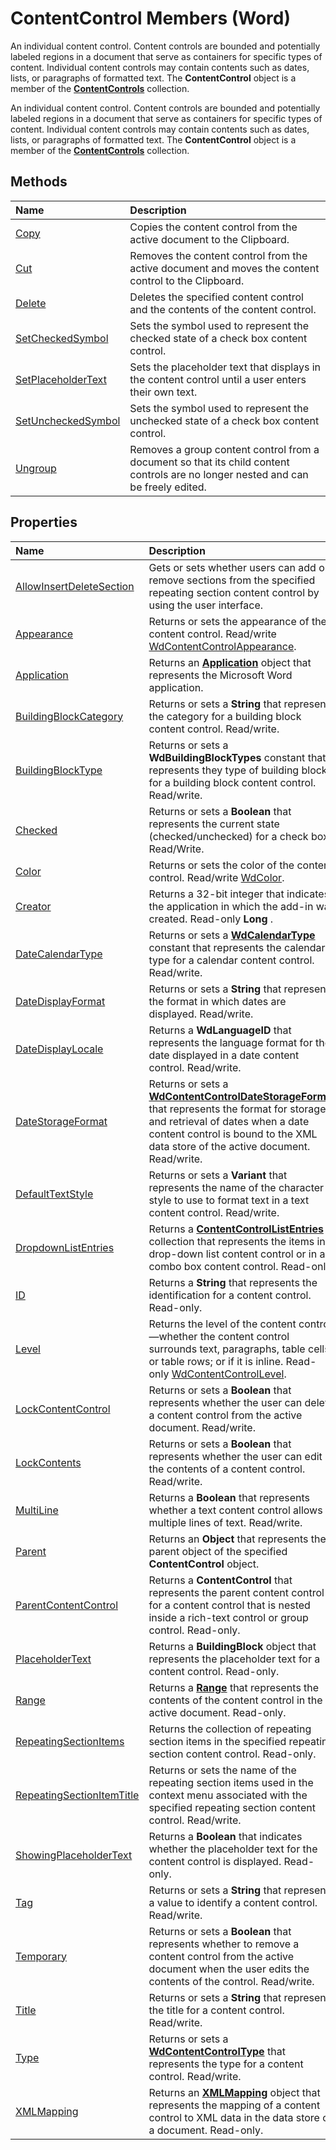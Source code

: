 
# ContentControl Members (Word)
An individual content control. Content controls are bounded and potentially labeled regions in a document that serve as containers for specific types of content. Individual content controls may contain contents such as dates, lists, or paragraphs of formatted text. The  **ContentControl** object is a member of the **[ContentControls](2595eea9-df68-edce-3a51-069cad14bb87.md)** collection.

An individual content control. Content controls are bounded and potentially labeled regions in a document that serve as containers for specific types of content. Individual content controls may contain contents such as dates, lists, or paragraphs of formatted text. The  **ContentControl** object is a member of the **[ContentControls](2595eea9-df68-edce-3a51-069cad14bb87.md)** collection.


## Methods



|**Name**|**Description**|
|:-----|:-----|
|[Copy](ce3ba4ce-aef7-cb7d-ec7b-a160155a939d.md)|Copies the content control from the active document to the Clipboard.|
|[Cut](ac1300ea-13e9-5513-52f9-95dba444fe7a.md)|Removes the content control from the active document and moves the content control to the Clipboard.|
|[Delete](46fe3237-5d22-008e-3c2f-56a98f060723.md)|Deletes the specified content control and the contents of the content control.|
|[SetCheckedSymbol](67f93aa6-a4ad-2d89-eb6d-483ff6df2db2.md)|Sets the symbol used to represent the checked state of a check box content control.|
|[SetPlaceholderText](d2684e44-61f0-e0bf-36bc-6a5eabed1b82.md)|Sets the placeholder text that displays in the content control until a user enters their own text.|
|[SetUncheckedSymbol](b563d0cd-e504-7aea-9c91-5c6daf257c35.md)|Sets the symbol used to represent the unchecked state of a check box content control.|
|[Ungroup](533e80a7-e2a0-ff46-3464-03e5de7faaf1.md)|Removes a group content control from a document so that its child content controls are no longer nested and can be freely edited.|

## Properties



|**Name**|**Description**|
|:-----|:-----|
|[AllowInsertDeleteSection](5c39b5a4-1efe-eb01-cab2-ed1273ebaf4d.md)|Gets or sets whether users can add or remove sections from the specified repeating section content control by using the user interface.|
|[Appearance](0f68796e-5c83-14c5-8a0f-e56fb7d9d90d.md)|Returns or sets the appearance of the content control. Read/write [WdContentControlAppearance](a85138c7-2dc8-ed37-0994-244440b2bc21.md).|
|[Application](0abe8220-6676-21ad-279f-25abaf73d2b3.md)|Returns an  **[Application](d1cf6f8f-4e88-bf01-93b4-90a83f79cb44.md)** object that represents the Microsoft Word application.|
|[BuildingBlockCategory](ca799bde-8556-381e-c9ca-74c5ac250d99.md)|Returns or sets a  **String** that represents the category for a building block content control. Read/write.|
|[BuildingBlockType](6fe28ef5-fe7d-792e-f73a-b6726c802790.md)|Returns or sets a  **WdBuildingBlockTypes** constant that represents they type of building block for a building block content control. Read/write.|
|[Checked](43315939-8ecb-788f-ddd5-3256cca5c9b6.md)|Returns or sets a  **Boolean** that represents the current state (checked/unchecked) for a check box. Read/Write.|
|[Color](11a5b2ba-279d-9654-cff6-e430ae27666d.md)|Returns or sets the color of the content control. Read/write [WdColor](11a5b2ba-279d-9654-cff6-e430ae27666d.md).|
|[Creator](395fa7f4-541f-8b89-5712-f05637b77a52.md)|Returns a 32-bit integer that indicates the application in which the add-in was created. Read-only  **Long** .|
|[DateCalendarType](5ca35401-98f6-07a3-41ac-baba40e3ce21.md)|Returns or sets a  **[WdCalendarType](437bf659-98fa-5a5b-bb74-7c956572db17.md)** constant that represents the calendar type for a calendar content control. Read/write.|
|[DateDisplayFormat](11b2f24e-22d6-177c-4e2a-10c5ebefc477.md)|Returns or sets a  **String** that represents the format in which dates are displayed. Read/write.|
|[DateDisplayLocale](3b53d3c3-0b78-7d89-c3d2-46c8caf467f3.md)|Returns a  **WdLanguageID** that represents the language format for the date displayed in a date content control. Read/write.|
|[DateStorageFormat](c69d3f01-725e-8b64-147b-ca8a146b7419.md)|Returns or sets a  **[WdContentControlDateStorageFormat](ae56d9f2-fbf3-f7f7-b601-5df23f434c7a.md)** that represents the format for storage and retrieval of dates when a date content control is bound to the XML data store of the active document. Read/write.|
|[DefaultTextStyle](72b2b4b3-b417-1be5-c151-80b740509e8f.md)|Returns or sets a  **Variant** that represents the name of the character style to use to format text in a text content control. Read/write.|
|[DropdownListEntries](4434c4cc-53f4-758d-5a9e-3a9aa2f74a05.md)|Returns a  **[ContentControlListEntries](74b90054-e0a3-37c5-40d2-dc6dd6389cc5.md)** collection that represents the items in a drop-down list content control or in a combo box content control. Read-only.|
|[ID](2a9480f0-c572-6724-121f-b1a41d99ab93.md)|Returns a  **String** that represents the identification for a content control. Read-only.|
|[Level](5e6f02bc-9a7c-6d07-507f-a9807fb0e773.md)|Returns the level of the content control—whether the content control surrounds text, paragraphs, table cells, or table rows; or if it is inline. Read-only [WdContentControlLevel](b4d96be5-e53f-2ed2-aa45-c1e783311e48.md).|
|[LockContentControl](a567f2a5-a3db-446c-e694-50dbfbb3e9db.md)|Returns or sets a  **Boolean** that represents whether the user can delete a content control from the active document. Read/write.|
|[LockContents](8d4a68dc-01c8-0f0f-5adf-7b53b4fe3ffc.md)|Returns or sets a  **Boolean** that represents whether the user can edit the contents of a content control. Read/write.|
|[MultiLine](5261a18d-aef6-fada-2e55-3549dbe9206f.md)|Returns a  **Boolean** that represents whether a text content control allows multiple lines of text. Read/write.|
|[Parent](ec707095-3adc-dc7f-0817-e65505ba0338.md)|Returns an  **Object** that represents the parent object of the specified **ContentControl** object.|
|[ParentContentControl](85436fc6-ff9e-7598-fb73-8e19b07dfd2a.md)|Returns a  **ContentControl** that represents the parent content control for a content control that is nested inside a rich-text control or group control. Read-only.|
|[PlaceholderText](44a04064-7e8f-bf8e-7f5a-9e2d4fb3f137.md)|Returns a  **BuildingBlock** object that represents the placeholder text for a content control. Read-only.|
|[Range](e83efa5d-edd7-2cdc-ee6f-925db82e3d40.md)|Returns a  **[Range](15a7a1c4-5f3f-5b6e-60e9-29688de3f274.md)** that represents the contents of the content control in the active document. Read-only.|
|[RepeatingSectionItems](bd4ef14e-cb17-f883-682d-d02a9fdcae60.md)|Returns the collection of repeating section items in the specified repeating section content control. Read-only.|
|[RepeatingSectionItemTitle](797ecfd0-c0d1-91c3-97b9-5fc838a569b7.md)|Returns or sets the name of the repeating section items used in the context menu associated with the specified repeating section content control. Read/write.|
|[ShowingPlaceholderText](1c502641-f969-10d9-ebe5-04c85f0bfe48.md)|Returns a  **Boolean** that indicates whether the placeholder text for the content control is displayed. Read-only.|
|[Tag](4b7016ac-0a8e-bf2e-d17e-083663dbf189.md)|Returns or sets a  **String** that represents a value to identify a content control. Read/write.|
|[Temporary](66c1e5d6-9eb9-7d2e-dece-6b5c02373cb8.md)|Returns or sets a  **Boolean** that represents whether to remove a content control from the active document when the user edits the contents of the control. Read/write.|
|[Title](3bfd7bd5-2477-95ed-a334-bb3e7e450036.md)|Returns or sets a  **String** that represents the title for a content control. Read/write.|
|[Type](24f4099d-b4ad-c7be-60a4-e23ede378208.md)|Returns or sets a  **[WdContentControlType](6bf57b23-d12f-b942-4a30-cd1deed09407.md)** that represents the type for a content control. Read/write.|
|[XMLMapping](3730e4b2-b69c-3428-6968-4a48a3dc0b93.md)|Returns an  **[XMLMapping](cf76802b-f93d-0f3b-4936-ca357a7d7ff8.md)** object that represents the mapping of a content control to XML data in the data store of a document. Read-only.|
